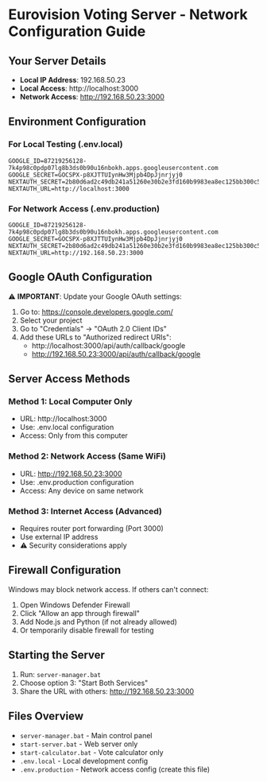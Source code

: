 # Eurovision Voting Server - Network Configuration Guide

## Your Server Details
- **Local IP Address**: 192.168.50.23
- **Local Access**: http://localhost:3000
- **Network Access**: http://192.168.50.23:3000

## Environment Configuration

### For Local Testing (.env.local)
```
GOOGLE_ID=87219256128-7k4p98c0pdp07lg8b3ds0b90u16nbokh.apps.googleusercontent.com 
GOOGLE_SECRET=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
NEXTAUTH_SECRET=2b80d6ad2c49db241a51260e30b2e3fd160b9983ea8ec125bb300c5e83bdd7df
NEXTAUTH_URL=http://localhost:3000
```

### For Network Access (.env.production)
```
GOOGLE_ID=87219256128-7k4p98c0pdp07lg8b3ds0b90u16nbokh.apps.googleusercontent.com 
GOOGLE_SECRET=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
NEXTAUTH_SECRET=2b80d6ad2c49db241a51260e30b2e3fd160b9983ea8ec125bb300c5e83bdd7df
NEXTAUTH_URL=http://192.168.50.23:3000
```

## Google OAuth Configuration
⚠️ **IMPORTANT**: Update your Google OAuth settings:
1. Go to: https://console.developers.google.com/
2. Select your project
3. Go to "Credentials" → "OAuth 2.0 Client IDs"
4. Add these URLs to "Authorized redirect URIs":
   - http://localhost:3000/api/auth/callback/google
   - http://192.168.50.23:3000/api/auth/callback/google

## Server Access Methods

### Method 1: Local Computer Only
- URL: http://localhost:3000
- Use: .env.local configuration
- Access: Only from this computer

### Method 2: Network Access (Same WiFi)
- URL: http://192.168.50.23:3000
- Use: .env.production configuration
- Access: Any device on same network

### Method 3: Internet Access (Advanced)
- Requires router port forwarding (Port 3000)
- Use external IP address
- ⚠️ Security considerations apply

## Firewall Configuration
Windows may block network access. If others can't connect:
1. Open Windows Defender Firewall
2. Click "Allow an app through firewall"
3. Add Node.js and Python (if not already allowed)
4. Or temporarily disable firewall for testing

## Starting the Server
1. Run: `server-manager.bat`
2. Choose option 3: "Start Both Services"
3. Share the URL with others: http://192.168.50.23:3000

## Files Overview
- `server-manager.bat` - Main control panel
- `start-server.bat` - Web server only
- `start-calculator.bat` - Vote calculator only
- `.env.local` - Local development config
- `.env.production` - Network access config (create this file)
